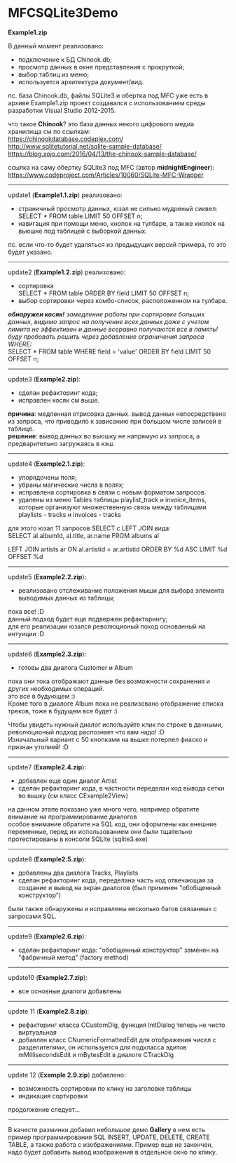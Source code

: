 <H1>MFCSQLite3Demo</H1>

<b>Example1.zip</b><br>

В данный момент реализовано:<br>
<ul>
<li>подключение к БД Chinook.db;</li>
<li>просмотр данных в окне представления с прокруткой;</li>
<li>выбор таблиц из меню;</li>
<li>используется архитектура документ/вид.</li>
</ul>

пс. база Chinook.db, файлы SQLite3 и обертка под MFC уже есть в архиве Example1.zip
проект создавался с использованием среды разработки Visual Studio 2012-2015.<br>

что такое <b>Chinook</b>? это база данных некого цифрового медиа хранилища 
см по ссылкам:<br>
https://chinookdatabase.codeplex.com/<br>
http://www.sqlitetutorial.net/sqlite-sample-database/<br>
https://blog.xojo.com/2016/04/13/the-chinook-sample-database/<br>

ссылка на саму обертку SQLite3 под MFC (автор <b>midnightEngineer</b>):<br>
https://www.codeproject.com/Articles/10060/SQLite-MFC-Wrapper<br>

----------------------------------------------------------------------------
update1 (<b>Example1.1.zip</b>) реализовано:<br>
<ul>
<li>страничный просмотр данных, юзал не сильно мудреный сиквел:</li>
SELECT * FROM table LIMIT 50 OFFSET n;<br>
<li>навигация при помощи меню, кнопок на тулбаре, а также кнопок на вьюшке под таблицей с выборкой данных.</li>
 </ul>

пс. если что-то будет удаляться из предыдущих версий примера, то это будет указано.

----------------------------------------------------------------------------
update2 (<b>Example1.2.zip</b>) реализовано:<br>
<ul>
<li>сортировка</li>
SELECT * FROM table ORDER BY field LIMIT 50 OFFSET n;<br>
<li>выбор сортировки через комбо-список, расположенном на тулбаре.</li>
 </ul>

<p><i><b>обнаружен косяк!</b> замедление работы при сортировке больших данных, видимо запрос на получение всех данных даже с учетом лимита не эффективен и данные всеравно получаются все в память! 
буду пробовать решить через добавление ограничения запроса WHERE:</i><br>
SELECT * FROM table WHERE field = 'value' ORDER BY field LIMIT 50 OFFSET n;</p>

----------------------------------------------------------------------------
update3 (<b>Example2.zip</b>):
<ul>
<li>сделан рефакторинг кода;</li>
<li>исправлен косяк см выше.</li>

</ul>
<p><b>причина</b>: медленная отрисовка данных. вывод данных непосредствено из запроса, что приводило к зависанию при большом числе записей в таблице.<br> 
<b>решение</b>: вывод данных во вьюшку не напрямую из запроса, а предварительно загружаясь в кэш.</p>

----------------------------------------------------------------------------
update4 (<b>Example2.1.zip</b>):
<ul>
<li>упорядочены поля;</li>
<li>убраны магические числа в полях;</li>
<li>исправлена сортировка в связи с новым форматом запросов.</li>
<li>удалены из меню Tables таблицы playlist_track и invoice_items, которые организуют множественную связь между таблицами playlists - tracks и invoices - tracks </li>
</ul>
<p>для этого юзал 11 запросов SELECT с LEFT JOIN вида:<br>
SELECT al.albumId, al.title, ar.name FROM albums al

LEFT JOIN artists ar ON al.artistid = ar.artistid
		ORDER BY %d ASC LIMIT %d OFFSET %d</p>

----------------------------------------------------------------------------
update5 (<b>Example2.2.zip</b>):
<ul>
<li>реализовано отслеживание положения мыши для выбора элемента выводимых данных из таблицы;</li>
</ul>
<p>пока все! :D <br>
данный подход будет еще подвержен рефакторингу;<br>
для его реализации юзался революционый поход основанный на интуиции :D</p>

----------------------------------------------------------------------------
update6 (<b>Example2.3.zip</b>):
<ul>
<li>готовы два диалога Customer и Album</li>
</ul>
<p>пока они тока отображают данные без возможности сохранения и других необходимых операций.<br>
это все в будующем :)<br>
Кроме того в диалоге Album пока не реализовано отображение списка треков, тоже в будущем все будет :)<br>

Чтобы увидеть нужный диалог используйте клик по строке в данными, революционый подход распознает что вам надо! :D<br>
Изначальный вариант с 50 кнопками на вьшке потерпел фиаско и признан утопией! :D</p>

----------------------------------------------------------------------------
update7 (<b>Example2.4.zip</b>):
<ul>
<li>добавлен еще один диалог Artist</li>
<li>сделан рефакторинг кода, в частности переделан код вывода сетки во вьшку (см класс CExample2View)</li>
</ul>
<p>на данном этапе показано уже много чего, например обратите внимание на программирование диалогов<br>
особое внимание обратите на SQL код, они оформлены как внешние переменные, перед их использованием они были тщательно протестированы в консоли SQLite (sqlite3.exe)</p>

----------------------------------------------------------------------------
update8 (<b>Example2.5.zip</b>):
<ul>
<li>добавлены два диалога Tracks, Playlists</li>
<li>сделан рефакторинг кода, переделана часть код отвечающая за создание и вывод на экран диалогов (был применен "обобщенный конструктор")</li>
</ul>
<p>были также обнаружены и исправлены несколько багов связанных с запросами SQL.</p>

----------------------------------------------------------------------------
update9 (<b>Example2.6.zip</b>):
<ul>
<li>сделан рефакторинг кода: "обобщенный конструктор" заменен на "фабричный метод" (factory method)</li>
</ul>

----------------------------------------------------------------------------
update10 (<b>Example2.7.zip</b>):
<ul>
<li>все основные диалоги добавлены</li>
</ul>

----------------------------------------------------------------------------
update 11 (<b>Example2.8.zip</b>):
<ul>
<li>рефакторинг класса CCustomDlg, функция InitDialog теперь не чисто виртуальная</li>
<li>добавлен класс CNumericFormattedEdit для отображения чисел с разделителями, он используется для подкласса эдитов mMillisecondsEdit и mBytesEdit в диалоге CTrackDlg</li>
</ul>

----------------------------------------------------------------------------
update 12 (<b>Example 2.9.zip</b>) добавлено:
<ul>
<li>возможность сортировки по клику на заголовке таблицы</li>
<li>индикация сортировки</li>
</ul>
<p>продолжение следует... </p>

----------------------------------------------------------------------------
В качесте разминки добавил небольшое демо <b>Gallery</b> в нем есть пример программирования SQL INSERT, UPDATE, DELETE, CREATE TABLE, а также работа с изображениями. Пример еще не закончен, надо будет добавить вывод изображения в отдельное окно по клику.
